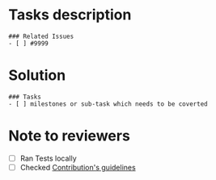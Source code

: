 # Tasks description

```[tasklist]
### Related Issues
- [ ] #9999
``` 

# Solution

```[tasklist]
### Tasks
- [ ] milestones or sub-task which needs to be coverted
``` 

<!--Add here-->

# Note to reviewers

<!--Add here-->

- [ ] Ran Tests locally
- [ ] Checked [Contribution's guidelines](https://docs.ksctl.com/docs/contribution-guidelines/)
